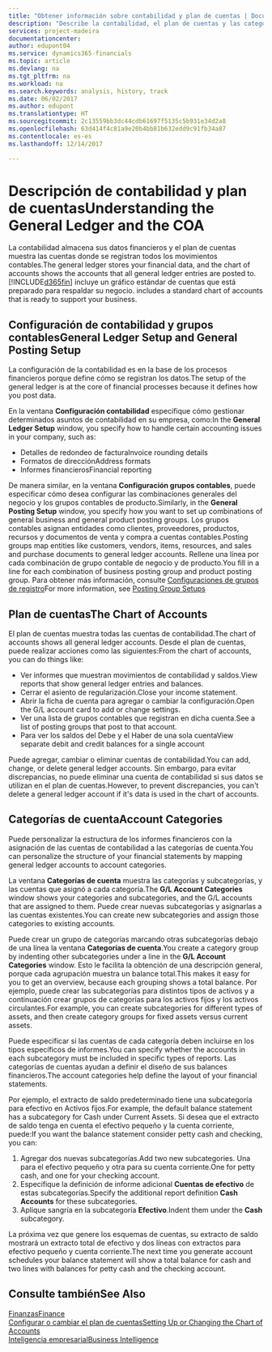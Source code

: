 ```yaml
---
title: "Obtener información sobre contabilidad y plan de cuentas | Documentos de Microsoft"
description: "Describe la contabilidad, el plan de cuentas y las categorías de cuentas."
services: project-madeira
documentationcenter: 
author: edupont04
ms.service: dynamics365-financials
ms.topic: article
ms.devlang: na
ms.tgt_pltfrm: na
ms.workload: na
ms.search.keywords: analysis, history, track
ms.date: 06/02/2017
ms.author: edupont
ms.translationtype: HT
ms.sourcegitcommit: 2c13559bb3dc44cdb61697f5135c5b931e34d2a8
ms.openlocfilehash: 63d414f4c81a9e20b4bb81b632edd9c91fb34a87
ms.contentlocale: es-es
ms.lasthandoff: 12/14/2017

---
```

# <a name="understanding-the-general-ledger-and-the-coa"></a><span data-ttu-id="d79d1-103">Descripción de contabilidad y plan de cuentas</span><span class="sxs-lookup"><span data-stu-id="d79d1-103">Understanding the General Ledger and the COA</span></span>
<span data-ttu-id="d79d1-104">La contabilidad almacena sus datos financieros y el plan de cuentas muestra las cuentas donde se registran todos los movimientos contables.</span><span class="sxs-lookup"><span data-stu-id="d79d1-104">The general ledger stores your financial data, and the chart of accounts shows the accounts that all general ledger entries are posted to.</span></span> [!INCLUDE[d365fin](includes/d365fin_md.md)]<span data-ttu-id="d79d1-105"> incluye un gráfico estándar de cuentas que está preparado para respaldar su negocio.</span><span class="sxs-lookup"><span data-stu-id="d79d1-105"> includes a standard chart of accounts that is ready to support your business.</span></span>

## <a name="general-ledger-setup-and-general-posting-setup"></a><span data-ttu-id="d79d1-106">Configuración de contabilidad y grupos contables</span><span class="sxs-lookup"><span data-stu-id="d79d1-106">General Ledger Setup and General Posting Setup</span></span>
<span data-ttu-id="d79d1-107">La configuración de la contabilidad es en la base de los procesos financieros porque define cómo se registran los datos.</span><span class="sxs-lookup"><span data-stu-id="d79d1-107">The setup of the general ledger is at the core of financial processes because it defines how you post data.</span></span>  

<span data-ttu-id="d79d1-108">En la ventana **Configuración contabilidad** especifique cómo gestionar determinados asuntos de contabilidad en su empresa, como:</span><span class="sxs-lookup"><span data-stu-id="d79d1-108">In the **General Ledger Setup** window, you specify how to handle certain accounting issues in your company, such as:</span></span>  

* <span data-ttu-id="d79d1-109">Detalles de redondeo de factura</span><span class="sxs-lookup"><span data-stu-id="d79d1-109">Invoice rounding details</span></span>  
* <span data-ttu-id="d79d1-110">Formatos de dirección</span><span class="sxs-lookup"><span data-stu-id="d79d1-110">Address formats</span></span>  
* <span data-ttu-id="d79d1-111">Informes financieros</span><span class="sxs-lookup"><span data-stu-id="d79d1-111">Financial reporting</span></span>  

<span data-ttu-id="d79d1-112">De manera similar, en la ventana **Configuración grupos contables**, puede especificar cómo desea configurar las combinaciones generales del negocio y los grupos contables de producto.</span><span class="sxs-lookup"><span data-stu-id="d79d1-112">Similarly, in the **General Posting Setup** window, you specify how you want to set up combinations of general business and general product posting groups.</span></span> <span data-ttu-id="d79d1-113">Los grupos contables asignan entidades como clientes, proveedores, productos, recursos y documentos de venta y compra a cuentas contables.</span><span class="sxs-lookup"><span data-stu-id="d79d1-113">Posting groups map entities like customers, vendors, items, resources, and sales and purchase documents to general ledger accounts.</span></span> <span data-ttu-id="d79d1-114">Rellene una línea por cada combinación de grupo contable de negocio y de producto.</span><span class="sxs-lookup"><span data-stu-id="d79d1-114">You fill in a line for each combination of business posting group and product posting group.</span></span> <span data-ttu-id="d79d1-115">Para obtener más información, consulte [Configuraciones de grupos de registro](finance-posting-groups.md)</span><span class="sxs-lookup"><span data-stu-id="d79d1-115">For more information, see [Posting Group Setups](finance-posting-groups.md)</span></span>  

## <a name="the-chart-of-accounts"></a><span data-ttu-id="d79d1-116">Plan de cuentas</span><span class="sxs-lookup"><span data-stu-id="d79d1-116">The Chart of Accounts</span></span>
<span data-ttu-id="d79d1-117">El plan de cuentas muestra todas las cuentas de contabilidad.</span><span class="sxs-lookup"><span data-stu-id="d79d1-117">The chart of accounts shows all general ledger accounts.</span></span> <span data-ttu-id="d79d1-118">Desde el plan de cuentas, puede realizar acciones como las siguientes:</span><span class="sxs-lookup"><span data-stu-id="d79d1-118">From the chart of accounts, you can do things like:</span></span>  

* <span data-ttu-id="d79d1-119">Ver informes que muestran movimientos de contabilidad y saldos.</span><span class="sxs-lookup"><span data-stu-id="d79d1-119">View reports that show general ledger entries and balances.</span></span>  
* <span data-ttu-id="d79d1-120">Cerrar el asiento de regularización.</span><span class="sxs-lookup"><span data-stu-id="d79d1-120">Close your income statement.</span></span>  
* <span data-ttu-id="d79d1-121">Abrir la ficha de cuenta para agregar o cambiar la configuración.</span><span class="sxs-lookup"><span data-stu-id="d79d1-121">Open the G/L account card to add or change settings.</span></span>  
* <span data-ttu-id="d79d1-122">Ver una lista de grupos contables que registran en dicha cuenta.</span><span class="sxs-lookup"><span data-stu-id="d79d1-122">See a list of posting groups that post to that account.</span></span>
* <span data-ttu-id="d79d1-123">Para ver los saldos del Debe y el Haber de una sola cuenta</span><span class="sxs-lookup"><span data-stu-id="d79d1-123">View separate debit and credit balances for a single account</span></span>  

<span data-ttu-id="d79d1-124">Puede agregar, cambiar o eliminar cuentas de contabilidad.</span><span class="sxs-lookup"><span data-stu-id="d79d1-124">You can add, change, or delete general ledger accounts.</span></span> <span data-ttu-id="d79d1-125">Sin embargo, para evitar discrepancias, no puede eliminar una cuenta de contabilidad si sus datos se utilizan en el plan de cuentas.</span><span class="sxs-lookup"><span data-stu-id="d79d1-125">However, to prevent discrepancies, you can't delete a general ledger account if it's data is used in the chart of accounts.</span></span>  

## <a name="account-categories"></a><span data-ttu-id="d79d1-126">Categorías de cuenta</span><span class="sxs-lookup"><span data-stu-id="d79d1-126">Account Categories</span></span>
<span data-ttu-id="d79d1-127">Puede personalizar la estructura de los informes financieros con la asignación de las cuentas de contabilidad a las categorías de cuenta.</span><span class="sxs-lookup"><span data-stu-id="d79d1-127">You can personalize the structure of your financial statements by mapping general ledger accounts to account categories.</span></span>  

<span data-ttu-id="d79d1-128">La ventana **Categorías de cuenta** muestra las categorías y subcategorías, y las cuentas que asignó a cada categoría.</span><span class="sxs-lookup"><span data-stu-id="d79d1-128">The **G/L Account Categories** window shows your categories and subcategories, and the G/L accounts that are assigned to them.</span></span> <span data-ttu-id="d79d1-129">Puede crear nuevas subcategorías y asignarlas a las cuentas existentes.</span><span class="sxs-lookup"><span data-stu-id="d79d1-129">You can create new subcategories and assign those categories to existing accounts.</span></span>  

<span data-ttu-id="d79d1-130">Puede crear un grupo de categorías marcando otras subcategorías debajo de una línea la ventana **Categorías de cuenta**.</span><span class="sxs-lookup"><span data-stu-id="d79d1-130">You create a category group by indenting other subcategories under a line in the **G/L Account Categories** window.</span></span> <span data-ttu-id="d79d1-131">Esto le facilita la obtención de una descripción general, porque cada agrupación muestra un balance total.</span><span class="sxs-lookup"><span data-stu-id="d79d1-131">This makes it easy for you to get an overview, because each grouping shows a total balance.</span></span> <span data-ttu-id="d79d1-132">Por ejemplo, puede crear las subcategorías para distintos tipos de activos y a continuación crear grupos de categorías para los activos fijos y los activos circulantes.</span><span class="sxs-lookup"><span data-stu-id="d79d1-132">For example, you can create subcategories for different types of assets, and then create category groups for fixed assets versus current assets.</span></span>  

<span data-ttu-id="d79d1-133">Puede especificar si las cuentas de cada categoría deben incluirse en los tipos específicos de informes.</span><span class="sxs-lookup"><span data-stu-id="d79d1-133">You can specify whether the accounts in each subcategory must be included in specific types of reports.</span></span> <span data-ttu-id="d79d1-134">Las categorías de cuentas ayudan a definir el diseño de sus balances financieros.</span><span class="sxs-lookup"><span data-stu-id="d79d1-134">The account categories help define the layout of your financial statements.</span></span>  

<span data-ttu-id="d79d1-135">Por ejemplo, el extracto de saldo predeterminado tiene una subcategoría para efectivo en Activos fijos.</span><span class="sxs-lookup"><span data-stu-id="d79d1-135">For example, the default balance statement has a subcategory for Cash under Current Assets.</span></span> <span data-ttu-id="d79d1-136">Si desea que el extracto de saldo tenga en cuenta el efectivo pequeño y la cuenta corriente, puede:</span><span class="sxs-lookup"><span data-stu-id="d79d1-136">If you want the balance statement consider petty cash and checking, you can:</span></span>  

1. <span data-ttu-id="d79d1-137">Agregar dos nuevas subcategorías.</span><span class="sxs-lookup"><span data-stu-id="d79d1-137">Add two new subcategories.</span></span> <span data-ttu-id="d79d1-138">Una para el efectivo pequeño y otra para su cuenta corriente.</span><span class="sxs-lookup"><span data-stu-id="d79d1-138">One for petty cash, and one for your checking account.</span></span>  
2. <span data-ttu-id="d79d1-139">Especifique la definición de informe adicional **Cuentas de efectivo** de estas subcategorías.</span><span class="sxs-lookup"><span data-stu-id="d79d1-139">Specify the additional report definition **Cash Accounts** for these subcategories.</span></span>  
3. <span data-ttu-id="d79d1-140">Aplique sangría en la subcategoría **Efectivo**.</span><span class="sxs-lookup"><span data-stu-id="d79d1-140">Indent them under the **Cash** subcategory.</span></span>  

<span data-ttu-id="d79d1-141">La próxima vez que genere los esquemas de cuentas, su extracto de saldo mostrará un extracto total de efectivo y dos líneas con extractos para efectivo pequeño y cuenta corriente.</span><span class="sxs-lookup"><span data-stu-id="d79d1-141">The next time you generate account schedules your balance statement will show a total balance for cash and two lines with balances for petty cash and the checking account.</span></span>  

## <a name="see-also"></a><span data-ttu-id="d79d1-142">Consulte también</span><span class="sxs-lookup"><span data-stu-id="d79d1-142">See Also</span></span>
[<span data-ttu-id="d79d1-143">Finanzas</span><span class="sxs-lookup"><span data-stu-id="d79d1-143">Finance</span></span>](finance.md)  
[<span data-ttu-id="d79d1-144">Configurar o cambiar el plan de cuentas</span><span class="sxs-lookup"><span data-stu-id="d79d1-144">Setting Up or Changing the Chart of Accounts</span></span>](finance-setup-chart-accounts.md)  
[<span data-ttu-id="d79d1-145">Inteligencia empresarial</span><span class="sxs-lookup"><span data-stu-id="d79d1-145">Business Intelligence</span></span>](bi.md)  

